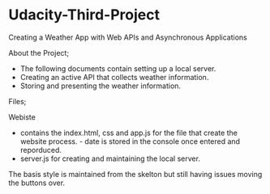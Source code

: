 # Udacity-Third-Project
Creating a Weather App with Web APIs and Asynchronous Applications

About the Project; 

- The following documents contain setting up a local server. 
- Creating an active API that collects weather information. 
- Storing and presenting the weather information. 

Files; 

Webiste
- contains the index.html, css and app.js for the file that create the website process. 
        - date is stored in the console once entered and reporduced. 
- server.js for creating and maintaining the local server. 


The basis style is maintained from the skelton but still having issues moving the buttons over. 

